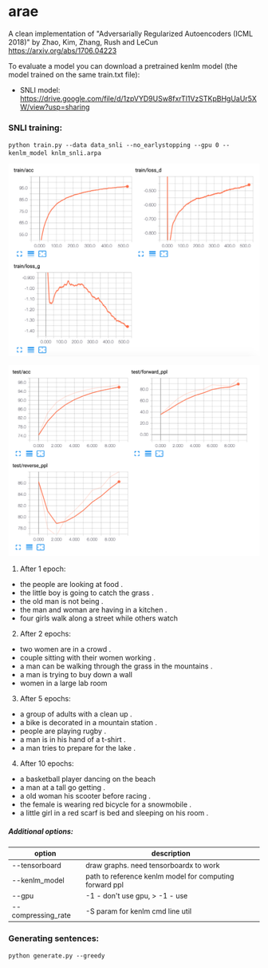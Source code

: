 # arae

A clean implementation of "Adversarially Regularized Autoencoders (ICML 2018)" by Zhao, Kim, Zhang, Rush and LeCun https://arxiv.org/abs/1706.04223

To evaluate a model you can download a pretrained kenlm model (the model trained on the same train.txt file):

* SNLI model: https://drive.google.com/file/d/1zpVYD9USw8fxrTl1VzSTKpBHgUaUr5XW/view?usp=sharing


### SNLI training:

```console
python train.py --data data_snli --no_earlystopping --gpu 0 --kenlm_model knlm_snli.arpa
```

![snli_training.png](https://github.com/awant/arae/blob/master/imgs/snli_train.png?raw=true)

![snli_testing.png](https://github.com/awant/arae/blob/master/imgs/snli_test.png?raw=true)

1. After 1 epoch:
  * the people are looking at food .
  * the little boy is going to catch the grass .
  * the old man is not being .
  * the man and woman are having in a kitchen .
  * four girls walk along a street while others watch
2. After 2 epochs:
  * two women are in a crowd .
  * couple sitting with their women working .
  * a man can be walking through the grass in the mountains .
  * a man is trying to buy down a wall
  * women in a large lab room
3. After 5 epochs:
  * a group of adults with a clean up .
  * a bike is decorated in a mountain station .
  * people are playing rugby .
  * a man is in his hand of a t-shirt .
  * a man tries to prepare for the lake .
4. After 10 epochs:
  * a basketball player dancing on the beach
  * a man at a tall go getting .
  * a old woman his scooter before racing .
  * the female is wearing red bicycle for a snowmobile .
  * a little girl in a red scarf is bed and sleeping on his room .


##### Additional options:

| option             | description                                             |
|--------------------|---------------------------------------------------------|
| --tensorboard      | draw graphs. need tensorboardx to work                  |
| --kenlm_model      | path to reference kenlm model for computing forward ppl |
| --gpu              |  -1 - don't use gpu, > -1 - use                         |
| --compressing_rate | -S param for kenlm cmd line util                        |


### Generating sentences:

```console
python generate.py --greedy
```

